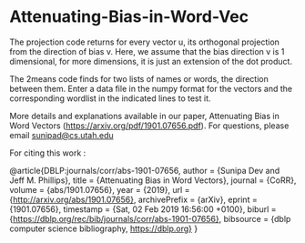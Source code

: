 # Attenuating-Bias-in-Word-Vec

The projection code returns for every vector u, its orthogonal projection from the direction of bias v.
Here, we assume that the bias direction v is 1 dimensional, for more dimensions, it is just an extension of the dot product.

The 2means code finds for two lists of names or words, the direction between them. Enter a data file in the numpy format for the vectors and the corresponding wordlist in the indicated lines to test it.

More details and explanations available in our paper, Attenuating Bias in Word Vectors (https://arxiv.org/pdf/1901.07656.pdf).
For questions, please email sunipad@cs.utah.edu


For citing this work :

@article{DBLP:journals/corr/abs-1901-07656,
  author    = {Sunipa Dev and
               Jeff M. Phillips},
  title     = {Attenuating Bias in Word Vectors},
  journal   = {CoRR},
  volume    = {abs/1901.07656},
  year      = {2019},
  url       = {http://arxiv.org/abs/1901.07656},
  archivePrefix = {arXiv},
  eprint    = {1901.07656},
  timestamp = {Sat, 02 Feb 2019 16:56:00 +0100},
  biburl    = {https://dblp.org/rec/bib/journals/corr/abs-1901-07656},
  bibsource = {dblp computer science bibliography, https://dblp.org}
}

